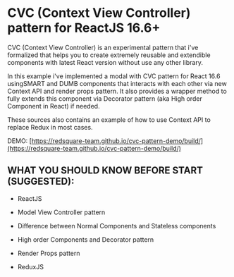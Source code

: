 # CVC (Context View Controller) pattern for ReactJS 16.6+

CVC (Context View Controller) is an experimental pattern that i've formalized that helps you to create 
extremely reusable and extendible components with latest React version without use any other library. 

In this example i've implemented a modal with CVC pattern for React 16.6 usingSMART and DUMB components 
that interacts with each other via new Context API and render props pattern.
It also provides a wrapper method to fully extends this component via Decorator pattern 
(aka High order Component in React) if needed.

These sources also contains an example of how to use Context API to replace Redux in most cases.


DEMO: [https://redsquare-team.github.io/cvc-pattern-demo/build/](https://redsquare-team.github.io/cvc-pattern-demo/build/)

## WHAT YOU SHOULD KNOW BEFORE START (SUGGESTED):
 
 * ReactJS
 
 * Model View Controller pattern

 * Difference between Normal Components and Stateless components

 * High order Components and Decorator pattern

 * Render Props pattern

 * ReduxJS

